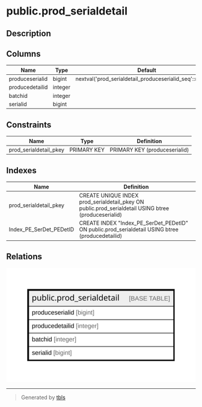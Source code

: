 # public.prod_serialdetail

## Description

## Columns

| Name | Type | Default | Nullable | Children | Parents | Comment |
| ---- | ---- | ------- | -------- | -------- | ------- | ------- |
| produceserialid | bigint | nextval('prod_serialdetail_produceserialid_seq'::regclass) | false |  |  |  |
| producedetailid | integer |  | true |  |  |  |
| batchid | integer |  | true |  |  |  |
| serialid | bigint |  | true |  |  |  |

## Constraints

| Name | Type | Definition |
| ---- | ---- | ---------- |
| prod_serialdetail_pkey | PRIMARY KEY | PRIMARY KEY (produceserialid) |

## Indexes

| Name | Definition |
| ---- | ---------- |
| prod_serialdetail_pkey | CREATE UNIQUE INDEX prod_serialdetail_pkey ON public.prod_serialdetail USING btree (produceserialid) |
| Index_PE_SerDet_PEDetID | CREATE INDEX "Index_PE_SerDet_PEDetID" ON public.prod_serialdetail USING btree (producedetailid) |

## Relations

![er](public.prod_serialdetail.svg)

---

> Generated by [tbls](https://github.com/k1LoW/tbls)
